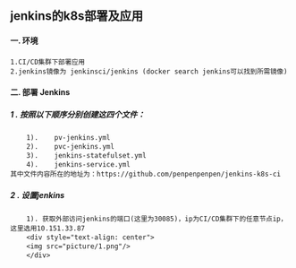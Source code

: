 ## jenkins的k8s部署及应用
#### 一. 环境
    1.CI/CD集群下部署应用
    2.jenkins镜像为 jenkinsci/jenkins (docker search jenkins可以找到所需镜像)
#### 二. 部署 Jenkins
#####    1 . 按照以下顺序分别创建这四个文件：
        1).    pv-jenkins.yml
        2).    pvc-jenkins.yml
        3).    jenkins-statefulset.yml
        4).    jenkins-service.yml
    其中文件内容所在的地址为：https://github.com/penpenpenpen/jenkins-k8s-ci
#####    2 . 设置jenkins
        1). 获取外部访问jenkins的端口(这里为30085)，ip为CI/CD集群下的任意节点ip，这里选用10.151.33.87
        <div style="text-align: center">
        <img src="picture/1.png"/>
        </div>
